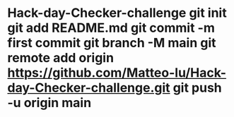 # Hack-day-Checker-challenge git init git add README.md git commit -m first commit git branch -M main git remote add origin https://github.com/Matteo-lu/Hack-day-Checker-challenge.git git push -u origin main
